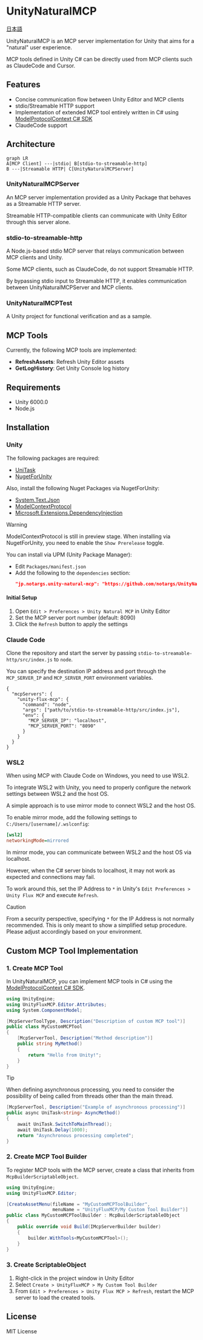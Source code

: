 # UnityNaturalMCP

[日本語](README_JP.md)

UnityNaturalMCP is an MCP server implementation for Unity that aims for a "natural" user experience.

MCP tools defined in Unity C# can be directly used from MCP clients such as ClaudeCode and Cursor.

## Features
- Concise communication flow between Unity Editor and MCP clients
- stdio/Streamable HTTP support
- Implementation of extended MCP tool entirely written in C# using [ModelProtocolContext C# SDK](https://github.com/modelcontextprotocol/csharp-sdk)
- ClaudeCode support

## Architecture
```mermaid
graph LR
A[MCP Client] ---|stdio| B[stdio-to-streamable-http]
B ---|Streamable HTTP| C[UnityNaturalMCPServer]
```

### UnityNaturalMCPServer
An MCP server implementation provided as a Unity Package that behaves as a Streamable HTTP server.

Streamable HTTP-compatible clients can communicate with Unity Editor through this server alone.

### stdio-to-streamable-http
A Node.js-based stdio MCP server that relays communication between MCP clients and Unity.

Some MCP clients, such as ClaudeCode, do not support Streamable HTTP.

By bypassing stdio input to Streamable HTTP, it enables communication between UnityNaturalMCPServer and MCP clients.

### UnityNaturalMCPTest
A Unity project for functional verification and as a sample.

## MCP Tools
Currently, the following MCP tools are implemented:

- **RefreshAssets**: Refresh Unity Editor assets
- **GetLogHistory**: Get Unity Console log history

## Requirements
- Unity 6000.0
- Node.js

## Installation

### Unity
The following packages are required:
- [UniTask](https://github.com/Cysharp/UniTask)
- [NugetForUnity](https://github.com/GlitchEnzo/NuGetForUnity)

Also, install the following Nuget Packages via NugetForUnity:
- [System.Text.Json](https://www.nuget.org/packages/System.Text.Json/)
- [ModelContextProtocol](https://www.nuget.org/packages/ModelContextProtocol/)
- [Microsoft.Extensions.DependencyInjection](https://www.nuget.org/packages/Microsoft.Extensions.DependencyInjection/)

> [!WARNING]
> ModelContextProtocol is still in preview stage. When installing via NugetForUnity, you need to enable the `Show Prerelease` toggle.

You can install via UPM (Unity Package Manager):

- Edit `Packages/manifest.json`
- Add the following to the `dependencies` section:
  ```json
  "jp.notargs.unity-natural-mcp": "https://github.com/notargs/UnityNaturalMCP.git?path=/UnityNaturalMCPServer"
  ```

#### Initial Setup
1. Open `Edit > Preferences > Unity Natural MCP` in Unity Editor
2. Set the MCP server port number (default: 8090)
3. Click the `Refresh` button to apply the settings

### Claude Code
Clone the repository and start the server by passing `stdio-to-streamable-http/src/index.js` to `node`.

You can specify the destination IP address and port through the `MCP_SERVER_IP` and `MCP_SERVER_PORT` environment variables.

```
{
  "mcpServers": {
    "unity-flux-mcp": {
      "command": "node",
      "args": ["path/to/stdio-to-streamable-http/src/index.js"],
      "env": {
        "MCP_SERVER_IP": "localhost",
        "MCP_SERVER_PORT": "8090"
      }
    }
  }
}
```

### WSL2
When using MCP with Claude Code on Windows, you need to use WSL2.

To integrate WSL2 with Unity, you need to properly configure the network settings between WSL2 and the host OS.

A simple approach is to use mirror mode to connect WSL2 and the host OS.

To enable mirror mode, add the following settings to `C:/Users/[username]/.wslconfig`:
```ini
[wsl2]
networkingMode=mirrored
```

In mirror mode, you can communicate between WSL2 and the host OS via localhost.

However, when the C# server binds to localhost, it may not work as expected and connections may fail.

To work around this, set the IP Address to `*` in Unity's `Edit Preferences > Unity Flux MCP` and execute `Refresh`.

> [!CAUTION]
> From a security perspective, specifying `*` for the IP Address is not normally recommended.
> This is only meant to show a simplified setup procedure.
> Please adjust accordingly based on your environment.

## Custom MCP Tool Implementation

### 1. Create MCP Tool
In UnityNaturalMCP, you can implement MCP tools in C# using the [ModelProtocolContext C# SDK](https://github.com/modelcontextprotocol/csharp-sdk).
```csharp
using UnityEngine;
using UnityFluxMCP.Editor.Attributes;
using System.ComponentModel;

[McpServerToolType, Description("Description of custom MCP tool")]
public class MyCustomMCPTool
{
    [McpServerTool, Description("Method description")]
    public string MyMethod()
    {
        return "Hello from Unity!";
    }
}
```

> [!TIP]
> When defining asynchronous processing, you need to consider the possibility of being called from threads other than the main thread.

```csharp
[McpServerTool, Description("Example of asynchronous processing")]
public async UniTask<string> AsyncMethod()
{
    await UniTask.SwitchToMainThread();
    await UniTask.Delay(1000);
    return "Asynchronous processing completed";
}
```

### 2. Create MCP Tool Builder
To register MCP tools with the MCP server, create a class that inherits from `McpBuilderScriptableObject`.
```csharp
using UnityEngine;
using UnityFluxMCP.Editor;

[CreateAssetMenu(fileName = "MyCustomMCPToolBuilder", 
                 menuName = "UnityFluxMCP/My Custom Tool Builder")]
public class MyCustomMCPToolBuilder : McpBuilderScriptableObject
{
    public override void Build(IMcpServerBuilder builder)
    {
        builder.WithTools<MyCustomMCPTool>();
    }
}
```


### 3. Create ScriptableObject
1. Right-click in the project window in Unity Editor
2. Select `Create > UnityFluxMCP > My Custom Tool Builder`
3. From `Edit > Preferences > Unity Flux MCP > Refresh`, restart the MCP server to load the created tools.

## License

MIT License
